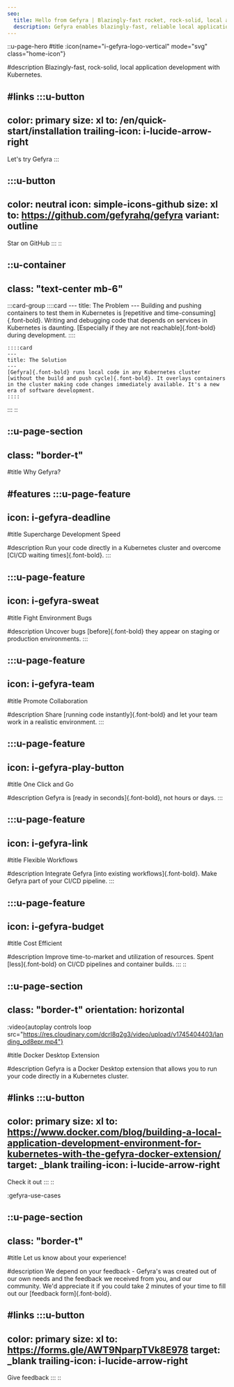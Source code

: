 ```yaml
---
seo:
  title: Hello from Gefyra | Blazingly-fast rocket, rock-solid, local application development arrow_right with Kubernetes.
  description: Gefyra enables blazingly-fast, reliable local application development with Kubernetes. Streamline your workflow, boost productivity, and build with confidence using Gefyra’s powerful development tools.
---
```


::u-page-hero
#title
:icon{name="i-gefyra-logo-vertical" mode="svg" class="home-icon"}

#description
Blazingly-fast, rock-solid, local application development with Kubernetes.

#links
  :::u-button
  ---
  color: primary
  size: xl
  to: /en/quick-start/installation
  trailing-icon: i-lucide-arrow-right
  ---
  Let's try Gefyra
  :::

  :::u-button
  ---
  color: neutral
  icon: simple-icons-github
  size: xl
  to: https://github.com/gefyrahq/gefyra
  variant: outline
  ---
  Star on GitHub
  :::
::

::u-container
---
class: "text-center mb-6"
---
  :::card-group
    ::::card
    ---
    title: The Problem
    ---
    Building and pushing containers to test them in Kubernetes is [repetitive and time-consuming]{.font-bold}. Writing and debugging code that depends on services in Kubernetes is daunting. [Especially if they are not reachable]{.font-bold} during development.
    ::::

    ::::card
    ---
    title: The Solution
    ---
    [Gefyra]{.font-bold} runs local code in any Kubernetes cluster [without the build and push cycle]{.font-bold}. It overlays containers in the cluster making code changes immediately available. It's a new era of software development.
    ::::
  :::
::

::u-page-section
---
class: "border-t"
---
#title
Why Gefyra?

#features
  :::u-page-feature
  ---
  icon: i-gefyra-deadline
  ---
  #title
  Supercharge Development Speed
  
  #description
  Run your code directly in a Kubernetes cluster and overcome [CI/CD waiting times]{.font-bold}.
  :::

  :::u-page-feature
  ---
  icon: i-gefyra-sweat
  ---
  #title
  Fight Environment Bugs
  
  #description
  Uncover bugs [before]{.font-bold} they appear on staging or production environments.
  :::

  :::u-page-feature
  ---
  icon: i-gefyra-team
  ---
  #title
  Promote Collaboration
  
  #description
  Share [running code instantly]{.font-bold} and let your team work in a realistic environment.
  :::

  :::u-page-feature
  ---
  icon: i-gefyra-play-button
  ---
  #title
  One Click and Go
  
  #description
  Gefyra is [ready in seconds]{.font-bold}, not hours or days.
  :::

  :::u-page-feature
  ---
  icon: i-gefyra-link
  ---
  #title
  Flexible Workflows
  
  #description
  Integrate Gefyra [into existing workflows]{.font-bold}. Make Gefyra part of your CI/CD pipeline.
  :::

  :::u-page-feature
  ---
  icon: i-gefyra-budget
  ---
  #title
  Cost Efficient
  
  #description
  Improve time-to-market and utilization of resources. Spent [less]{.font-bold} on CI/CD pipelines and container builds.
  :::
::

::u-page-section
---
class: "border-t"
orientation: horizontal
---
:video{autoplay controls loop src="https://res.cloudinary.com/dcrl8q2g3/video/upload/v1745404403/landing_od8epr.mp4"}

#title
Docker Desktop Extension

#description
Gefyra is a Docker Desktop extension that allows you to run your code directly in a Kubernetes cluster.

#links
  :::u-button
  ---
  color: primary
  size: xl
  to: https://www.docker.com/blog/building-a-local-application-development-environment-for-kubernetes-with-the-gefyra-docker-extension/
  target: _blank
  trailing-icon: i-lucide-arrow-right
  ---
  Check it out
  :::
::

:gefyra-use-cases

::u-page-section
---
class: "border-t"
---
#title
Let us know about your experience!

#description
We depend on your feedback - Gefyra's was created out of our own needs and the feedback we received from you, and our community.
We'd appreciate it if you could take 2 minutes of your time to fill out our [feedback form]{.font-bold}.

#links
  :::u-button
  ---
  color: primary
  size: xl
  to: https://forms.gle/AWT9NparpTVk8E978
  target: _blank
  trailing-icon: i-lucide-arrow-right
  ---
  Give feedback
  :::
::